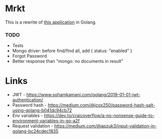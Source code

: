 # Mrkt
This is a rewrite of [this application](https://github.com/OpeOnikute/safety-alert-api) in Golang. 

### TODO
- Tests
- Mongo driver: before find/find all, add { status: "enabled" }
- Forgot Password
- Better response than "mongo: no documents in result"

# Links
- JWT - https://www.sohamkamani.com/golang/2019-01-01-jwt-authentication/
- Password hash - https://medium.com/@jcox250/password-hash-salt-using-golang-b041dc94cb72
- Env variables - https://dev.to/craicoverflow/a-no-nonsense-guide-to-environment-variables-in-go-a2f
- Request validation - https://medium.com/@apzuk3/input-validation-in-golang-bc24cdec1835